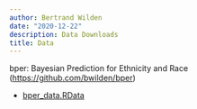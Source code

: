 ```yaml
---
author: Bertrand Wilden
date: "2020-12-22"
description: Data Downloads
title: Data
---
```


bper: Bayesian Prediction for Ethnicity and Race (<https://github.com/bwilden/bper>)

-   [bper_data.RData](/data/bper_data.RData)
